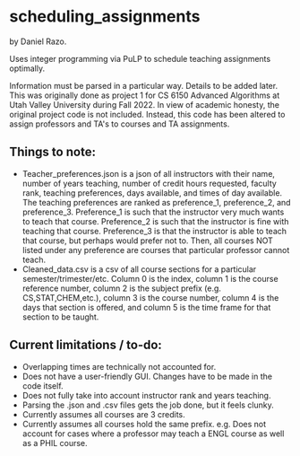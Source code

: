 # scheduling_assignments
by Daniel Razo.

Uses integer programming via PuLP to schedule teaching assignments optimally.

Information must be parsed in a particular way. Details to be added later.
This was originally done as project 1 for CS 6150 Advanced Algorithms at Utah Valley University during Fall 2022.
In view of academic honesty, the original project code is not included. Instead, this code has been altered to assign professors and TA's to courses and TA assignments.

## Things to note:
- Teacher_preferences.json is a json of all instructors with their name, number of years teaching, number of credit hours requested, faculty rank, teaching preferences, days available, and times of day available. The teaching preferences are ranked as preference_1, preference_2, and preference_3. Preference_1 is such that the instructor very much wants to teach that course. Preference_2 is such that the instructor is fine with teaching that course. Preference_3 is that the instructor is able to teach that course, but perhaps would prefer not to. Then, all courses NOT listed under any preference are courses that particular professor cannot teach.
- Cleaned_data.csv is a csv of all course sections for a particular semester/trimester/etc. Column 0 is the index, column 1 is the course reference number, column 2 is the subject prefix (e.g. CS,STAT,CHEM,etc.), column 3 is the course number, column 4 is the days that section is offered, and column 5 is the time frame for that section to be taught.

## Current limitations / to-do:
- Overlapping times are technically not accounted for.
- Does not have a user-friendly GUI. Changes have to be made in the code itself.
- Does not fully take into account instructor rank and years teaching.
- Parsing the .json and .csv files gets the job done, but it feels clunky.
- Currently assumes all courses are 3 credits.
- Currently assumes all courses hold the same prefix. e.g. Does not account for cases where a professor may teach a ENGL course as well as a PHIL course.
